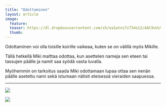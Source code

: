 ```yaml
---
title: "Odottaminen"
layout: article
image:
  feature:
  teaser: https://dl.dropboxusercontent.com/sh/ea1wtnz7z734o12/AAC9vUsV6n5uCK1r-s6uZaPOa/aktivointi/odottaminen/DSC32591-245px.jpg
  thumb:
---
```


Odottaminen voi olla toisille koirille vaikeaa, kuten se on välillä myös Mikille.

Tällä hetkellä Miki malttaa odottaa, kun asettelen nameja sen eteen tai tassujen päälle ja namit saa syödä vasta luvalla.

Myöhemmin on tarkoitus saada Miki odottamaan lupaa ottaa sen nenän päälle asetettu nami sekä istumaan nätisti eteisessä vieraiden saapuessa.

---

[![](https://dl.dropboxusercontent.com/sh/ea1wtnz7z734o12/AACjn5cuwFNZdGGeY6ZuZTAfa/aktivointi/odottaminen/DSC29359-800px.jpg)](https://dl.dropboxusercontent.com/sh/ea1wtnz7z734o12/AAB8VPREXZCX5tPb_e-zgSy-a/aktivointi/odottaminen/DSC29359.jpg)

[![](https://dl.dropboxusercontent.com/sh/ea1wtnz7z734o12/AAAAsjwlEzQcUbYdLFNXmHyNa/aktivointi/odottaminen/DSC32591-800px.jpg)](https://dl.dropboxusercontent.com/sh/ea1wtnz7z734o12/AACwLrrbpcDTirPoxU0EkENTa/aktivointi/odottaminen/DSC32591.jpg)
